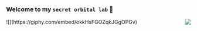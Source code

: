 ### Welcome to my `secret orbital lab` 🔭

<img align=right class="giphy-embed" src='https://github.githubassets.com/images/mona-whisper.gif'/>
<!--https://github.githubassets.com/images/mona-whisper.gif-->
![](https://giphy.com/embed/okkHsFGOZqkJGgOPGv)
